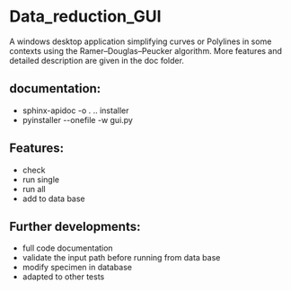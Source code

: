# Data_reduction_GUI

A windows desktop application simplifying curves or Polylines in some contexts using the Ramer–Douglas–Peucker algorithm. More features and detailed description are given in the doc folder.

## documentation:

* sphinx-apidoc -o . ..
installer
* pyinstaller --onefile -w gui.py

## Features:

* check
* run single
* run all
* add to data base

## Further developments:
* full code documentation
* validate the input path before running from data base
* modify specimen in database
* adapted to other tests 
